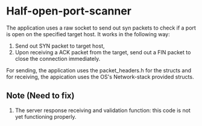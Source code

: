 # Half-open-port-scanner
The application uses a raw socket to send out syn packets to check if a port is open on the specified target host.
It works in the following way:
  1. Send out SYN packet to target host,
  2. Upon receiving a ACK packet from the target, send out a FIN packet to close the connection immediately.

For sending, the application uses the packet_headers.h for the structs and for receiving, the appication uses 
the OS's Network-stack provided structs.

## Note (Need to fix)
1. The server response receiving and validation function: this code is not yet functioning properly. 
